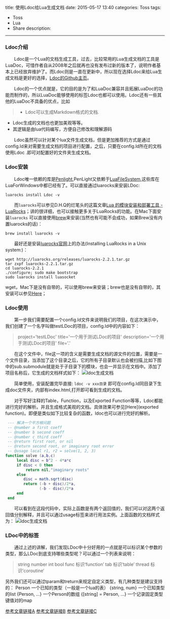 title: 使用Ldoc给Lua生成文档
date: 2015-05-17 13:40
categories: Toss
tags:
- Toss
- Lua
- Share
description:
---

### **Ldoc介绍**
　　Ldoc是一个Lua的文档生成工具，过去，比较常用的Lua生成文档的工具是LuaDoc，可惜作者自从2008年之后就再也没有发布过新的版本了，说明作者基本上已经放弃维护了。而Ldoc则是一直在更新中，所以现在选择Ldoc来给Lua生成文档是更好的选择，[Ldoc的Github主页](https://github.com/stevedonovan/Ldoc)。

<!-- more -->

　　Ldoc的一个优点就是，它的目的是为了和LuaDoc兼容并且拓展LuaDoc的功能而制作的，所以LuaDoc能够使用的标签Ldoc也都可以使用。Ldoc还有一些其他的LuaDoc不具备的优点，比如
>* Ldoc可以生成Markdown格式的文档.
* Ldoc生成的文档也也更加美观等等。
* 其逻辑是由lua代码编写，方便自己修改和理解源码

　　Ldoc虽然可以针对某个lua文件生成文档，但是更加推荐的方式是通过config.ld来对需要生成文档的项目进行配置，之后，只要在config.ld所在的文档使用Ldoc .即可对配置好的文件夹生成文档。

### **Ldoc安装**
　　Ldoc唯一依赖的库是[Penlight](https://github.com/stevedonovan/Penlight),PenLight又依赖于[LuaFileSystem](http://keplerproject.github.io/luafilesystem/),这些库在LuaForWindows中都已经有了。可以直接通过luarocks来安装LDoc:
```
luarocks install Ldoc -v
```

　　而`luarocks`可以参见D.H.Q的烂笔头的这篇文章[Lua 的模块安装和部署工具 - LuaRocks](http://dhq.me/luarocks-a-deployment-and-management-system-for-lua-modules)；讲的很详细，也可以接触更多关于LuaRocks的功能。在Mac下面安装`luarocks` 可以直接使用[brew](http://jeffjade.com/2015/05/16/2015-05-16-mac-musthave-software/)来安装(当然也有可能不会成功，如果Brew没有内置luarocks的话)：
```
brew install luarocks -v
```
　　最好还是安装[luarocks官网](https://luarocks.org)上的办法(Installing LuaRocks in a Unix system:)：
```
wget http://luarocks.org/releases/luarocks-2.2.1.tar.gz
tar zxpf luarocks-2.2.1.tar.gz
cd luarocks-2.2.1
./configure; sudo make bootstrap
sudo luarocks install luasocket
```

wget，Mac下是没有自带的，可以使用brew来安装；brew也是没有自带的，其安装可以参见[Here](http://jeffjade.com/2015/05/16/2015-05-16-mac-musthave-software/)；

### **Ldoc使用**
　　第一步我们需要配置一个config.ld文件来说明我们的项目，在这次演示中，我们创建了一个名字叫做testLDoc的项目，config.ld中的内容如下：

>project='testLDoc'
title='一个用于测试LDoc的项目'
description='一个用于测试LDoc的项目'
file='.'

　　在这个文件中，file这一项的含义是需要生成文档的源文件的位置，需要是一个文件目录，当添加了这个目录之后，它的所有子目录默认也会被扫描,比如下图中的sub.submodule就是处于子目录下的模块，也会一并显示在文档中。添加了项目名称后，它生成的文档样式如下：
![ldoc生成文档](http://www.jeffjade.com/img/ldoc/ldoc_01.png)

　　简单使用，安装配置完毕直接: `ldoc -v xxx目录` 即可在config.ld同目录下生成doc文件夹，内部有index.html,打开即可看到生成的文档。

　　对于写好注释的Table，Function，以及Exported Function等等，Ldoc都能进行完好的解析。并且生成格式美观的文档。具体效果可参见[Here](exported function)。即便是类似如下比较复杂的函数，ldoc也可以进行完好的解析。
``` lua
 --- 解决一个平方根问题
 -- @number a first coeff
 -- @number b second coeff
 -- @number c third coeff
 -- @return first root, or nil
 -- @return second root, or imaginary root error
 -- @usage local r1, r2 = solve(1, 2, 3)
function solve (a,b,c)
     local disc = b^2 - 4*a*c
     if disc < 0 then
         return nil,"imaginary roots"
     else
        disc = math.sqrt(disc)
        return (-b + disc)/2*a,
               (-b - disc)/2*a
     end
 end
```
　　可以看到在这段代码中，实际上函数是有两个返回值的，我们可以对这两个返回值分别解释，并且可以通过usage标签来进行用法实例。上面函数的文档样式为：
![ldoc生成文档](http://www.jeffjade.com/img/ldoc/ldoc_02.png)

### **LDoc中的标签**
　　通过上述的讲解，我们发现LDoc中十分好用的一点就是可以标识某个参数的类型，那么LDoc到底支持哪些类型呢？可以通过一个列表来说明：

>string
number
int
bool
func 标识‘function’
tab 标识‘table’
thread 标识’coroutine‘

另外我们还可以通过tparam和treturn来规定自定义类型，有几种类型是建议支持的：
Person 一个已知的类型（一般是一个lua的表）
{string, num} 一个已知类型的list
{Person, …} 一个Person的数组
{[string] = Person, …} 一个记录固定类型键值对的map


[参考文章链接A](https://luarocks.org)
[参考文章链接B](http://m.oschina.net/blog/188909)
[参考文章链接C](http://dhq.me/luarocks-a-deployment-and-management-system-for-lua-modules)

